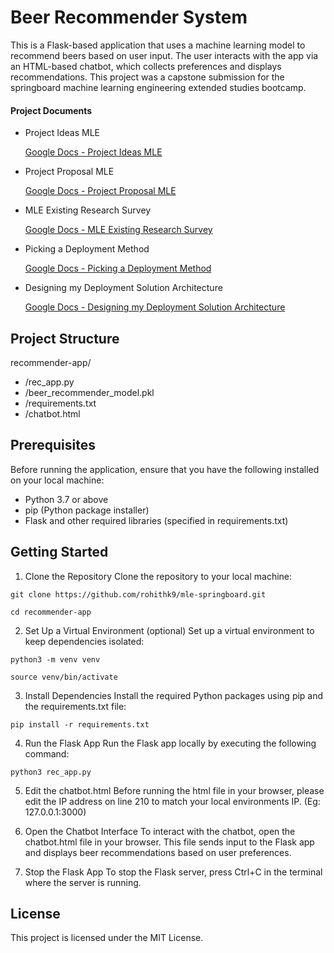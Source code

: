# Beer Recommender System

This is a Flask-based application that uses a machine learning model to recommend beers based on user input. The user interacts with the app via an HTML-based chatbot, which collects preferences and displays recommendations. This project was a capstone submission for the springboard machine learning engineering extended studies bootcamp.

 #### Project Documents
  - Project Ideas MLE

    [Google Docs - Project Ideas MLE](https://docs.google.com/document/d/16dTOQjlReelYg2SycdRTSj9UKfdtHicqXO20NKD91jA/)

  - Project Proposal MLE

    [Google Docs - Project Proposal MLE](https://docs.google.com/document/d/1MvCQ7fpR8oWrbDG1ALFfYntaVGEXbF0z2PS159ZPIsE/)

  - MLE Existing Research Survey

    [Google Docs - MLE Existing Research Survey](https://docs.google.com/document/d/1Jme7_gUFBW-t2Y3A83d_ipYVXXr9JKyil-b7FYF2-N0/)

  - Picking a Deployment Method

    [Google Docs - Picking a Deployment Method](https://docs.google.com/document/d/1YMIwHF7KcnQG9M3TPVEU2XhrIJtXRPNysHPoJrcQOIg/)

  - Designing my Deployment Solution Architecture

    [Google Docs - Designing my Deployment Solution Architecture](https://docs.google.com/document/d/10jF2UdMhtCZgUt5l0ruOfxZ0rvItdONa0ma5HIXNkWM/)

 
## Project Structure

recommender-app/
  - /rec_app.py              
  - /beer_recommender_model.pkl 
  - /requirements.txt
  - /chatbot.html            

## Prerequisites
Before running the application, ensure that you have the following installed on your local machine:

 - Python 3.7 or above
 - pip (Python package installer)
 - Flask and other required libraries (specified in requirements.txt)

## Getting Started
1. Clone the Repository
  Clone the repository to your local machine:

  ```git clone https://github.com/rohithk9/mle-springboard.git```
  
  ```cd recommender-app```

2. Set Up a Virtual Environment (optional)
  Set up a virtual environment to keep dependencies isolated:

  ```python3 -m venv venv```
  
  ```source venv/bin/activate```

3. Install Dependencies
  Install the required Python packages using pip and the requirements.txt file:

  ```pip install -r requirements.txt```

4. Run the Flask App
  Run the Flask app locally by executing the following command:

  ```python3 rec_app.py```

5. Edit the chatbot.html
  Before running the html file in your browser, please edit the IP address on line 210 to match your local environments IP. (Eg: 127.0.0.1:3000)

7. Open the Chatbot Interface
  To interact with the chatbot, open the chatbot.html file in your browser. This file sends input to the Flask app and displays beer recommendations based on user preferences.

8. Stop the Flask App
  To stop the Flask server, press Ctrl+C in the terminal where the server is running.

## License
  This project is licensed under the MIT License.

